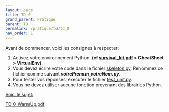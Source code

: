 ```yaml
---
layout: page
title: TD 0
grand_parent: Pratique
parent: TD
permalink: /pratique/td/td_0
nav_order: 1
---
```


<link rel="icon" href="/img/logo.png">

Avant de commencer, voici les consignes à respecter:


1. Activez votre environnement Python. <b>(cf <a href="/docs/survival_kit.pdf"> survival_kit.pdf</a> > CheatSheet > VirtualEnv)</b>.
2. Vous devez écrire votre code dans le fichier <a href="/docs/td_0/skeleton.py"> skeleton.py</a>. Renommez ce fichier comme suivant <b>  <i>votrePrenom_votreNom.py</i></b>.
3. Pour tester vos réponses, éxecuter le fichier <a href="/docs/td_0/test_unit.py"> test_unit.py</a>.
4. Vous ne devez utiliser aucune fonction provenant des librairies Python.

<u>Voici le sujet: </u>

<a href="/docs/td_0/TD-0-warmUp.pdf"> TD_0_WarmUp.pdf</a>